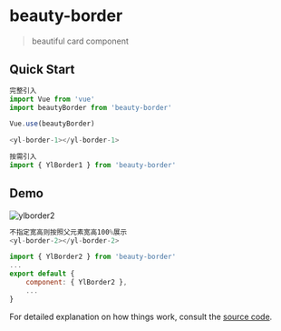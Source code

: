 <!--
 * @Descripttion: your project
 * @version: 1.0
 * @Author: WangYuLin
 * @Date: 2021-07-09 15:58:55
 * @LastEditors: WangYuLin
 * @LastEditTime: 2021-08-09 14:45:11
-->
# beauty-border

> beautiful card component

## Quick Start
``` javascript
完整引入
import Vue from 'vue'
import beautyBorder from 'beauty-border'

Vue.use(beautyBorder)

<yl-border-1></yl-border-1>

按需引入
import { YlBorder1 } from 'beauty-border'
```

## Demo
![ylborder2](https://github.com/webwangyl/beauty-border/tree/master/src/assets/ylborder2.png)
``` javascript
不指定宽高则按照父元素宽高100%展示
<yl-border-2></yl-border-2>

import { YlBorder2 } from 'beauty-border'
...
export default {
    component: { YlBorder2 },
    ...
}
```

For detailed explanation on how things work, consult the [source code](https://github.com/webwangyl/beauty-border/tree/master).
